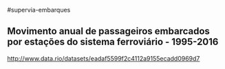 #supervia-embarques 

## Movimento anual de passageiros embarcados por estações do sistema ferroviário - 1995-2016

http://www.data.rio/datasets/eadaf5599f2c4112a9155ecadd0969d7
